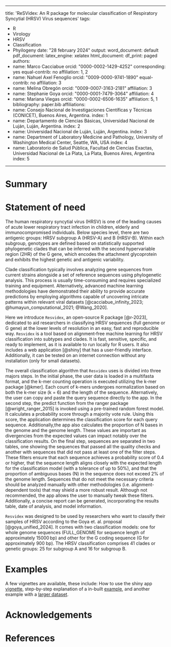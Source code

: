 
---
title: 'ReSVidex: An R package for molecular classification of Respiratory Syncytial
  (HRSV) Virus sequences'
tags:
- R
- Virology
- HRSV
- Classification
- Phyilogeny
date: "28 february 2024"
output:
  word_document: default
  pdf_document:
    latex_engine: xelatex
  html_document:
    df_print: paged
authors:
- name: Marco Cacciabue
  orcid: "0000-0002-1429-4252"
  corresponding: yes
  equal-contrib: no
  affiliation: 1, 2
- name: Nahuel Axel Fenoglio
  orcid: "0009-0000-9741-1890"
  equal-contrib: no
  affiliation: 3
- name: Melina Obregón
  orcid: "0009-0007-3163-2181"
  affiliation: 3
- name: Stephanie Goya
  orcid: "0000-0001-7479-3064"
  affiliation: 4
- name: Mariana Viegas
  orcid: "0000-0002-6506-1635"
  affiliation: 5, 1
bibliography: paper.bib
affiliations:
- name: Consejo Nacional de Investigaciones Científicas y Técnicas (CONICET), Buenos
    Aires, Argentina.
  index: 1
- name: Departamento de Ciencias Básicas, Universidad Nacional de Luján, Luján, Argentina.
  index: 2
- name: Universidad Nacional de Luján, Luján, Argentina.
  index: 3
- name: Department of Laboratory Medicine and Pathology, University of Washington
    Medical Center, Seattle, WA, USA
  index: 4
- name: Laboratorio de Salud Pública, Facultad de Ciencias Exactas, Universidad Nacional
    de La Plata, La Plata, Buenos Aires, Argentina
  index: 5
---

# Summary




# Statement of need
The human respiratory syncytial virus (HRSV) is one of the leading causes of acute lower respiratory tract infection in children, elderly and immunocompromised individuals. Below species level, there are two antigenic groups: HRSV subgroup A (HRSV-A) and B (HRSV-B). Within each subgroup, genotypes are defined based on statistically supported phylogenetic clades that can be inferred with the second hypervariable region (2HR) of the G gene, which encodes the attachment glycoprotein and exhibits the highest genetic and antigenic variability. 

Clade classification typically involves analyzing gene sequences from current strains alongside a set of reference sequences using phylogenetic analysis. This process is usually time-consuming and requires specialized training and equipment. Alternatively, advanced machine learning methodologies have demonstrated their ability to provide accurate predictions by employing algorithms capable of uncovering intricate patterns within relevant viral datasets [@cacciabue_infinity_2023; @humayun_computational_2021; @Wang_2020].

Here we introduce `Resvidex`, an open-source R package [@r-2023], dedicated to aid researchers in classifying HRSV sequences (full genome or G gene) at the lower levels of resolution in an easy, fast and reproducible way. `Resvidex` is a tool based on alignment‐free machine learning for HRSV classification into subtypes and clades. It is fast, sensitive, specific, and ready to implement, as it is available to run locally for R users. It also includes a web application [@shiny] that has a user‐friendly interface.  Additionally, it can be tested on an internet connection without any installation (only for small datasets).

The overall classification algorithm that `Resvidex` uses is divided into three majors steps. In the initial phase, the user data is loaded in a multifasta format, and the k-mer counting operation is executed utilizing the k-mer package [@kmer]. Each count of k-mers undergoes normalization based on both the k-mer size (k = 6) and the length of the sequence. Alternatively, the user can copy and paste the query sequence directly to the app.
In the second step, the predict function from the ranger package [@wright_ranger_2015] is invoked using a pre-trained random forest model. It calculates a probability score through a majority vote rule. Using this score, the application determines the classification score for each query sequence. Additionally,the app also calculates the proportion of N bases in the genome and the genome length. These values are important as divergencies from the expected values can impact notably over the classification results. On the final step, sequences are separated in two tables, one showing the sequences that passed all the quality checks and another with sequences that did not pass at least one of the filter steps. These filters ensure that each sequence achieves a probability score of 0.4 or higher, that the sequence length aligns closely with the expected length for the classification model (with a tolerance of up to 50%), and that the proportion of ambiguous bases (N) in the sequence does not exceed 2% of the genome length. Sequences that do not meet the necessary criteria should be analyzed manually with other methodologies (i.e. alignment-dependent tools) that may shield a more robust result. Although not recommended, the app allows the user to manually tweak these filters. Additionally, a concise report can be generated, incorporating the results table, date of analysis, and model information. 

`Resvidex` was designed to be used by researchers who want to classify their samples of HRSV according to the Goya et. al. proposal [@goya_unified_2024]. 
It comes with two classification models: one for whole genome sequences (FULL_GENOME for sequence length of approximately 15000 bp) and other for the G coding sequence (G for approximately 900 bp). The HRSV classification comprises 41 clades or genetic groups: 25 for subgroup A and 16 for subgroup B. 

# Examples
A few vignettes are available, these include: How to use the shiny app [vignette](https://marcocacciabue.github.io/resvidex/articles/resvidex_vignette.html), step-by-step explanation of a in-built [example](https://marcocacciabue.github.io/resvidex/articles/resvidex_vignette_R.html), and another example with a [larger dataset](https://marcocacciabue.github.io/resvidex/articles/an_example.html). 

# Acknowledgements



# References
